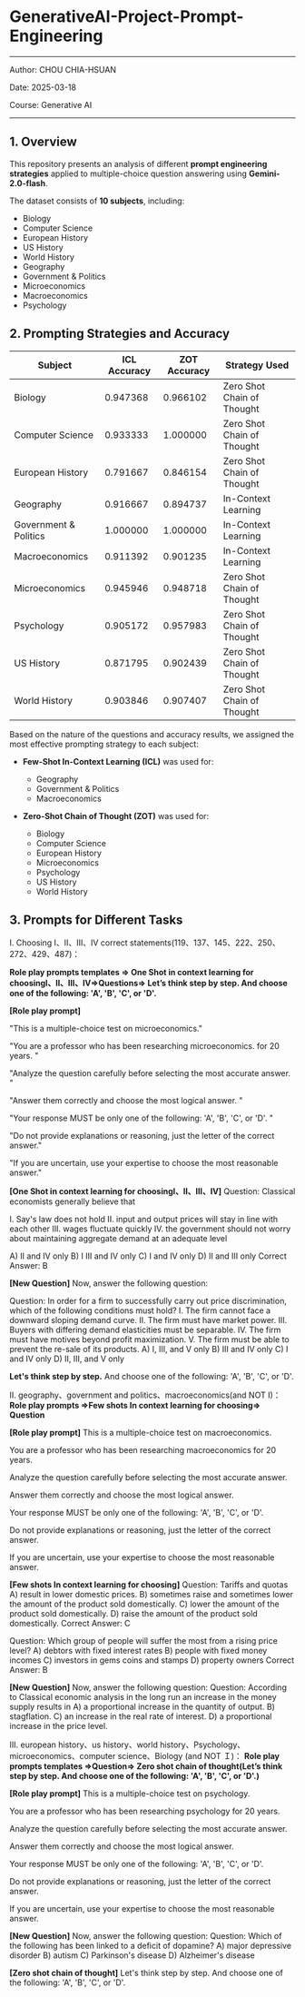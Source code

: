 # GenerativeAI-Project-Prompt-Engineering

---
Author: CHOU CHIA-HSUAN

Date: 2025-03-18

Course: Generative AI

---

## 1. Overview  

This repository presents an analysis of different **prompt engineering strategies** applied to multiple-choice question answering using **Gemini-2.0-flash**.  

The dataset consists of **10 subjects**, including:  
- Biology  
- Computer Science  
- European History  
- US History  
- World History  
- Geography  
- Government & Politics  
- Microeconomics  
- Macroeconomics  
- Psychology  

## 2. Prompting Strategies and Accuracy

| Subject               | ICL Accuracy | ZOT Accuracy | Strategy Used             |
|-----------------------|-------------|-------------|---------------------------|
| Biology              | 0.947368     | 0.966102    | Zero Shot Chain of Thought |
| Computer Science     | 0.933333     | 1.000000    | Zero Shot Chain of Thought |
| European History     | 0.791667     | 0.846154    | Zero Shot Chain of Thought |
| Geography           | 0.916667     | 0.894737    | In-Context Learning       |
| Government & Politics | 1.000000     | 1.000000    | In-Context Learning       |
| Macroeconomics       | 0.911392     | 0.901235    | In-Context Learning       |
| Microeconomics       | 0.945946     | 0.948718    | Zero Shot Chain of Thought |
| Psychology          | 0.905172     | 0.957983    | Zero Shot Chain of Thought |
| US History          | 0.871795     | 0.902439    | Zero Shot Chain of Thought |
| World History       | 0.903846     | 0.907407    | Zero Shot Chain of Thought |

Based on the nature of the questions and accuracy results, we assigned the most effective prompting strategy to each subject:

- **Few-Shot In-Context Learning (ICL)** was used for:
  - Geography  
  - Government & Politics  
  - Macroeconomics  

- **Zero-Shot Chain of Thought (ZOT)** was used for:
  - Biology  
  - Computer Science  
  - European History  
  - Microeconomics  
  - Psychology  
  - US History  
  - World History  

## 3. Prompts for Different Tasks

I. Choosing Ⅰ、Ⅱ、Ⅲ、Ⅳ correct statements(119、137、145、222、250、272、429、487)： 

**Role play prompts templates => One Shot in context learning for choosingⅠ、Ⅱ、Ⅲ、Ⅳ=>Questions=> Let’s think step by step. And choose one of the following: 'A', 'B', 'C', or 'D'.**

**[Role play prompt]**

"This is a multiple-choice test on microeconomics." 

"You are a professor who has been researching microeconomics. for 20 years. " 

"Analyze the question carefully before selecting the most accurate answer. " 

"Answer them correctly and choose the most logical answer. " 

"Your response MUST be only one of the following: 'A', 'B', 'C', or 'D'. " 

"Do not provide explanations or reasoning, just the letter of the correct answer." 

"If you are uncertain, use your expertise to choose the most reasonable answer." 

**[One Shot in context learning for choosingⅠ、Ⅱ、Ⅲ、Ⅳ]**
Question: Classical economists generally believe that 

I. Say's law does not hold 
II. input and output prices will stay in line with each other 
III. wages fluctuate quickly 
IV. the government should not worry about maintaining aggregate demand at an adequate level 

A) II and IV only 
B) I III and IV only 
C) I and IV only 
D) II and III only 
Correct Answer: B 

**[New Question]**
Now, answer the following question: 

Question: In order for a firm to successfully carry out price discrimination, which 
of the following conditions must hold? I. The firm cannot face a downward sloping 
demand curve. II. The firm must have market power. III. Buyers with differing 
demand elasticities must be separable. IV. The firm must have motives beyond profit 
maximization. V. The firm must be able to prevent the re-sale of its products. 
A) I, III, and V only 
B) III and IV only 
C) I and IV only 
D) II, III, and V only 

**Let's think step by step.** And choose one of the following: 'A', 'B', 'C', or 'D'.

II. geography、government and politics、macroeconomics(and NOT I)： 
**Role play prompts =>Few shots In context learning for choosing=> Question**

**[Role play prompt]**
This is a multiple-choice test on macroeconomics. 

You are a professor who has been researching macroeconomics for 20 years. 

Analyze the question carefully before selecting the most accurate answer.  

Answer them correctly and choose the most logical answer.  

Your response MUST be only one of the following: 'A', 'B', 'C', or 'D'.  

Do not provide explanations or reasoning, just the letter of the correct answer. 

If you are uncertain, use your expertise to choose the most reasonable answer. 

**[Few shots In context learning for choosing]**
Question: Tariffs and quotas 
A) result in lower domestic prices. 
B) sometimes raise and sometimes lower the amount of the product 
sold domestically. 
C) lower the amount of the product sold domestically. 
D) raise the amount of the product sold domestically. 
Correct Answer: C 

Question: Which group of people will suffer the most from a rising price level? 
A) debtors with fixed interest rates 
B) people with fixed money incomes 
C) investors in gems coins and stamps 
D) property owners 
Correct Answer: B 

**[New Question]**
Now, answer the following question: 
Question: According to Classical economic analysis in the long run an increase in 
the money supply results in 
A) a proportional increase in the quantity of output. 
B) stagflation. 
C) an increase in the real rate of interest. 
D) a proportional increase in the price level.


III. european history、us history、world history、Psychology、microeconomics、computer science、Biology (and NOT Ｉ)： 
**Role play prompts templates =>Question=> Zero shot chain of thought(Let’s think step by step. And choose one of the following: 'A', 'B', 'C', or 'D'.)**

**[Role play prompt]**
This is a multiple-choice test on psychology. 

You are a professor who has been researching psychology for 20 years. 

Analyze the question carefully before selecting the most accurate answer. 

Answer them correctly and choose the most logical answer.  

Your response MUST be only one of the following: 'A', 'B', 'C', or 'D'. 

Do not provide explanations or reasoning, just the letter of the correct answer. 

If you are uncertain, use your expertise to choose the most reasonable answer. 

**[New Question]**
Now, answer the following question: 
Question: Which of the following has been linked to a deficit of dopamine? 
A) major depressive disorder 
B) autism 
C) Parkinson's disease 
D) Alzheimer's disease 

**[Zero shot chain of thought]**
Let's think step by step. And choose one of the following: 'A', 'B', 'C', or 'D'.





